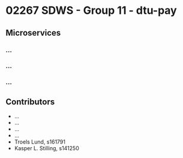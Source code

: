 # 02267 SDWS - Group 11 - dtu-pay


## Microservices

### ...

### ...

### ...


## Contributors

- ...
- ...
- ...
- ...
- Troels Lund, s161791
- Kasper L. Stilling, s141250

